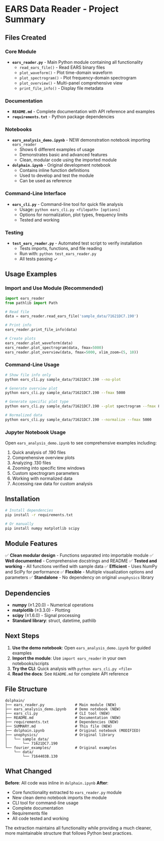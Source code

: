 # EARS Data Reader - Project Summary

## Files Created

### Core Module

- **`ears_reader.py`** - Main Python module containing all functionality
  - `read_ears_file()` - Read EARS binary files
  - `plot_waveform()` - Plot time-domain waveform
  - `plot_spectrogram()` - Plot frequency-domain spectrogram
  - `plot_overview()` - Multi-panel comprehensive view
  - `print_file_info()` - Display file metadata

### Documentation

- **`README.md`** - Complete documentation with API reference and examples
- **`requirements.txt`** - Python package dependencies

### Notebooks

- **`ears_analysis_demo.ipynb`** - NEW demonstration notebook importing `ears_reader`
  - Shows 6 different examples of usage
  - Demonstrates basic and advanced features
  - Clean, modular code using the imported module
- **`dolphain.ipynb`** - Original development notebook
  - Contains inline function definitions
  - Used to develop and test the module
  - Can be used as reference

### Command-Line Interface

- **`ears_cli.py`** - Command-line tool for quick file analysis
  - Usage: `python ears_cli.py <filepath> [options]`
  - Options for normalization, plot types, frequency limits
  - Tested and working

### Testing

- **`test_ears_reader.py`** - Automated test script to verify installation
  - Tests imports, functions, and file reading
  - Run with: `python test_ears_reader.py`
  - All tests passing ✓

## Usage Examples

### Import and Use Module (Recommended)

```python
import ears_reader
from pathlib import Path

# Read file
data = ears_reader.read_ears_file('sample_data/71621DC7.190')

# Print info
ears_reader.print_file_info(data)

# Create plots
ears_reader.plot_waveform(data)
ears_reader.plot_spectrogram(data, fmax=5000)
ears_reader.plot_overview(data, fmax=5000, xlim_zoom=(5, 10))
```

### Command-Line Usage

```bash
# Show file info only
python ears_cli.py sample_data/71621DC7.190 --no-plot

# Generate overview plot
python ears_cli.py sample_data/71621DC7.190 --fmax 5000

# Generate specific plot type
python ears_cli.py sample_data/71621DC7.190 --plot spectrogram --fmax 8000

# Normalized data
python ears_cli.py sample_data/71621DC7.190 --normalize --fmax 5000
```

### Jupyter Notebook Usage

Open `ears_analysis_demo.ipynb` to see comprehensive examples including:

1. Quick analysis of .190 files
2. Comprehensive overview plots
3. Analyzing .130 files
4. Zooming into specific time windows
5. Custom spectrogram parameters
6. Working with normalized data
7. Accessing raw data for custom analysis

## Installation

```bash
# Install dependencies
pip install -r requirements.txt

# Or manually
pip install numpy matplotlib scipy
```

## Module Features

✅ **Clean modular design** - Functions separated into importable module
✅ **Well documented** - Comprehensive docstrings and README
✅ **Tested and working** - All functions verified with sample data
✅ **Efficient** - Uses NumPy and SciPy for performance
✅ **Flexible** - Multiple visualization options and parameters
✅ **Standalone** - No dependency on original `unophysics` library

## Dependencies

- **numpy** (≥1.20.0) - Numerical operations
- **matplotlib** (≥3.3.0) - Plotting
- **scipy** (≥1.6.0) - Signal processing
- **Standard library**: struct, datetime, pathlib

## Next Steps

1. **Use the demo notebook**: Open `ears_analysis_demo.ipynb` for guided examples
2. **Import the module**: Use `import ears_reader` in your own notebooks/scripts
3. **Try the CLI**: Quick analysis with `python ears_cli.py <file>`
4. **Read the docs**: See `README.md` for complete API reference

## File Structure

```
dolphain/
├── ears_reader.py              # Main module (NEW)
├── ears_analysis_demo.ipynb    # Demo notebook (NEW)
├── ears_cli.py                 # CLI tool (NEW)
├── README.md                   # Documentation (NEW)
├── requirements.txt            # Dependencies (NEW)
├── SUMMARY.md                  # This file (NEW)
├── dolphain.ipynb              # Original notebook (MODIFIED)
├── unophysics/                 # Original library
│   └── sample_data/
│       └── 71621DC7.190
└── fourier_examples/           # Original examples
    └── data/
        └── 7164403B.130
```

## What Changed

**Before**: All code was inline in `dolphain.ipynb`
**After**:

- Core functionality extracted to `ears_reader.py` module
- New clean demo notebook imports the module
- CLI tool for command-line usage
- Complete documentation
- Requirements file
- All code tested and working

The extraction maintains all functionality while providing a much cleaner, more maintainable structure that follows Python best practices.
